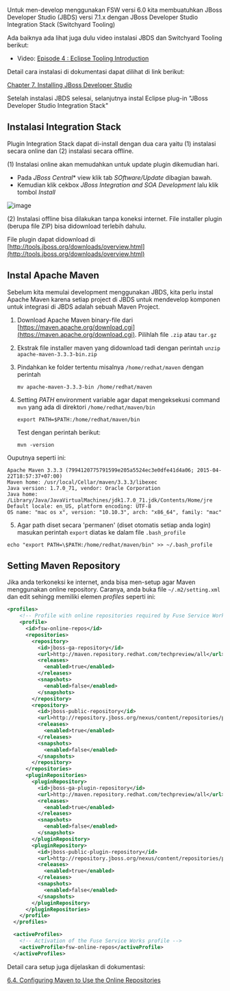 Untuk men-develop menggunakan FSW versi 6.0 kita membuatuhkan JBoss Developer Studio (JBDS) versi 7.1.x dengan JBoss Developer Studio Integration Stack (Switchyard Tooling)

Ada baiknya ada lihat juga dulu video instalasi JBDS dan Switchyard Tooling berikut:

* Video: [Episode 4 : Eclipse Tooling Introduction](https://vimeo.com/57879770)

Detail cara instalasi di dokumentasi dapat dilihat di link berikut:

[Chapter 7. Installing JBoss Developer Studio](https://access.redhat.com/documentation/en-US/Red_Hat_JBoss_Fuse_Service_Works/6.0/html/Getting_Started_Guide/chap-Installing_JBoss_Developer_Studio.html)

Setelah instalasi JBDS selesai, selanjutnya instal Eclipse plug-in "JBoss Developer Studio Integration Stack"

## Instalasi Integration Stack

Plugin Integration Stack dapat di-install dengan dua cara yaitu (1) instalasi secara online dan (2) instalasi secara offline.

(1) Instalasi online akan memudahkan untuk update plugin dikemudian hari.

- Pada *JBoss Central** view klik tab *SOftware/Update* dibagian bawah.
- Kemudian klik cekbox *JBoss Integration and SOA Development* lalu klik tombol *Install*

![image](https://cloud.githubusercontent.com/assets/3068071/10314259/1486cfb4-6c7e-11e5-8fde-51ca31fc9912.png)

(2) Instalasi offline bisa dilakukan tanpa koneksi internet. File installer plugin (berupa file ZIP) bisa didownload terlebih dahulu.

File plugin dapat didownload di [http://tools.jboss.org/downloads/overview.html](http://tools.jboss.org/downloads/overview.html)

## Instal Apache Maven

Sebelum kita memulai development menggunakan JBDS, kita perlu instal Apache Maven karena setiap project di JBDS untuk mendevelop komponen untuk integrasi di JBDS adalah sebuah Maven Project.


1. Download Apache Maven binary-file dari [https://maven.apache.org/download.cgi](https://maven.apache.org/download.cgi).
   Pilihlah file `.zip` atau `tar.gz`

2. Ekstrak file installer maven yang didownload tadi dengan perintah `unzip apache-maven-3.3.3-bin.zip` 

3. Pindahkan ke folder tertentu misalnya `/home/redhat/maven` dengan perintah 

   ```
   mv apache-maven-3.3.3-bin /home/redhat/maven
   ```

4. Setting *PATH* environment variable agar dapat mengeksekusi command `mvn` yang ada di direktori `/home/redhat/maven/bin`

   ```
   export PATH=$PATH:/home/redhat/maven/bin
   ```

   Test dengan perintah berikut:

   ```
   mvn -version
   ```
  Ouputnya seperti ini:

   ```
   Apache Maven 3.3.3 (7994120775791599e205a5524ec3e0dfe41d4a06; 2015-04-22T18:57:37+07:00)
   Maven home: /usr/local/Cellar/maven/3.3.3/libexec
   Java version: 1.7.0_71, vendor: Oracle Corporation
   Java home: /Library/Java/JavaVirtualMachines/jdk1.7.0_71.jdk/Contents/Home/jre
   Default locale: en_US, platform encoding: UTF-8
   OS name: "mac os x", version: "10.10.3", arch: "x86_64", family: "mac"
   ```
5. Agar path diset secara 'permanen' (diset otomatis setiap anda login) masukan perintah `export` diatas ke dalam file `.bash_profile`

  ```
  echo "export PATH=\$PATH:/home/redhat/maven/bin" >> ~/.bash_profile
  ```
  
## Setting Maven Repository

Jika anda terkoneksi ke internet, anda bisa men-setup agar Maven menggunakan online repository. 
Caranya, anda buka file `~/.m2/setting.xml` dan edit sehingg memiliki elemen *profiles* seperti ini:

```xml
<profiles>
    <!-- Profile with online repositories required by Fuse Service Works -->
    <profile>
      <id>fsw-online-repos</id>
      <repositories>
        <repository>
          <id>jboss-ga-repository</id>
          <url>http://maven.repository.redhat.com/techpreview/all</url>
          <releases>
            <enabled>true</enabled>
          </releases>
          <snapshots>
            <enabled>false</enabled>
          </snapshots>
        </repository>
        <repository>
          <id>jboss-public-repository</id>
          <url>http://repository.jboss.org/nexus/content/repositories/public/</url>
          <releases>
            <enabled>true</enabled>
          </releases>
          <snapshots>
            <enabled>false</enabled>
          </snapshots>
        </repository>
      </repositories>
      <pluginRepositories>
        <pluginRepository>
          <id>jboss-ga-plugin-repository</id>
          <url>http://maven.repository.redhat.com/techpreview/all</url>
          <releases>
            <enabled>true</enabled>
          </releases>
          <snapshots>
            <enabled>false</enabled>
          </snapshots>
        </pluginRepository>
        <pluginRepository>
          <id>jboss-public-plugin-repository</id>
          <url>http://repository.jboss.org/nexus/content/repositories/public/</url>
          <releases>
            <enabled>true</enabled>
          </releases>
          <snapshots>
            <enabled>false</enabled>
          </snapshots>
        </pluginRepository>
      </pluginRepositories>
    </profile>    
  </profiles>

  <activeProfiles>
    <!-- Activation of the Fuse Service Works profile -->
    <activeProfile>fsw-online-repos</activeProfile>
  </activeProfiles>
```

Detail cara setup juga dijelaskan di dokumentasi:

[6.4. Configuring Maven to Use the Online Repositories](https://access.redhat.com/documentation/en-US/Red_Hat_JBoss_Fuse_Service_Works/6.0/html/Getting_Started_Guide/chap-Maven_Repositories.html#Configure_the_JBoss_EAP_Integration_Maven_Repository_Using_the_Maven_Settings)


